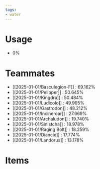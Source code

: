 ```yaml
---
tags:
- water
---
```

# Usage
- 0%
# Teammates
- [[2025-01-01/Basculegion-F]] : 69.162%
- [[2025-01-01/Pelipper]] : 50.645%
- [[2025-01-01/Kingdra]] : 50.484%
- [[2025-01-01/Ludicolo]] : 49.995%
- [[2025-01-01/Gastrodon]] : 48.212%
- [[2025-01-01/Incineroar]] : 27.669%
- [[2025-01-01/Archaludon]] : 19.740%
- [[2025-01-01/Sinistcha]] : 18.978%
- [[2025-01-01/Raging Bolt]] : 18.259%
- [[2025-01-01/Diancie]] : 17.774%
- [[2025-01-01/Landorus]] : 13.178%
# Items